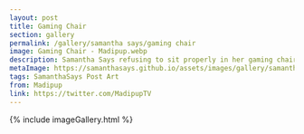 ```yaml
---
layout: post
title: Gaming Chair
section: gallery
permalink: /gallery/samantha says/gaming chair
image: Gaming Chair - Madipup.webp
description: Samantha Says refusing to sit properly in her gaming chair. Commissioned from Madipup.
metaImage: https://samanthasays.github.io/assets/images/gallery/samantha says/Gaming Chair - Madipup.webp
tags: SamanthaSays Post Art
from: Madipup
link: https://twitter.com/MadipupTV
---
```

{% include imageGallery.html %}